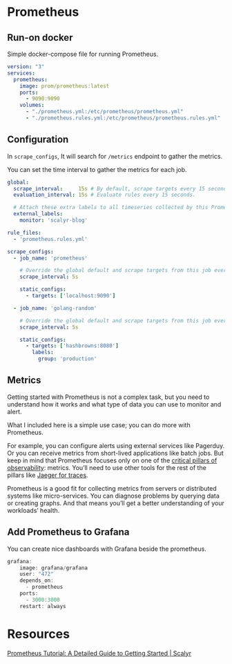 # Prometheus

## Run-on docker

Simple docker-compose file for running Prometheus.

```yaml
version: "3"
services:
  prometheus:
    image: prom/prometheus:latest
    ports:
      - 9090:9090
    volumes:
      - "./prometheus.yml:/etc/prometheus/prometheus.yml"
      - "./prometheus.rules.yml:/etc/prometheus/prometheus.rules.yml"
```

## Configuration

In `scrape_configs`, It will search for `/metrics` endpoint to gather the metrics.

You can set the time interval to gather the metrics for each job.

```yaml
global:
  scrape_interval:     15s # By default, scrape targets every 15 seconds.
  evaluation_interval: 15s # Evaluate rules every 15 seconds.

  # Attach these extra labels to all timeseries collected by this Prometheus instance.
  external_labels:
    monitor: 'scalyr-blog'

rule_files:
  - 'prometheus.rules.yml'

scrape_configs:
  - job_name: 'prometheus'

    # Override the global default and scrape targets from this job every 5 seconds.
    scrape_interval: 5s

    static_configs:
      - targets: ['localhost:9090']

  - job_name: 'golang-random'

    # Override the global default and scrape targets from this job every 5 seconds.
    scrape_interval: 5s

    static_configs:
      - targets: ['hashbrowns:8080']
        labels:
          group: 'production'
```

## Metrics

Getting started with Prometheus is not a complex task, but you need to understand how it works and what type of data you can use to monitor and alert.

What I included here is a simple use case; you can do more with Prometheus.

For example, you can configure alerts using external services like Pagerduy. Or you can receive metrics from short-lived applications like batch jobs. But keep in mind that Prometheus focuses only on one of the [critical pillars of observability](https://www.scalyr.com/blog/three-pillars-of-observability/): metrics. You’ll need to use other tools for the rest of the pillars like [Jaeger for traces](https://www.scalyr.com/blog/jaeger-tracing-tutorial/).

Prometheus is a good fit for collecting metrics from servers or distributed systems like micro-services. You can diagnose problems by querying data or creating graphs. And that means you’ll get a better understanding of your workloads’ health.

## Add Prometheus to Grafana

You can create nice dashboards with Grafana beside the prometheus.

```go
grafana:
    image: grafana/grafana
    user: "472"
    depends_on:
      - prometheus
    ports:
      - 3000:3000
    restart: always
```

# Resources

[Prometheus Tutorial: A Detailed Guide to Getting Started | Scalyr](https://www.sentinelone.com/blog/prometheus-tutorial-detailed-guide-to-getting-started/)